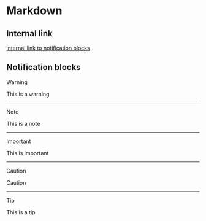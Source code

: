 # Markdown

## Internal link

[internal link to notification blocks](#notification-blocks)

## Notification blocks

> [!WARNING]
> This is a warning

---

> [!NOTE]
> This is a note

---

> [!IMPORTANT]
> This is important

---

> [!CAUTION]
> Caution

---

> [!TIP]
> This is a tip
